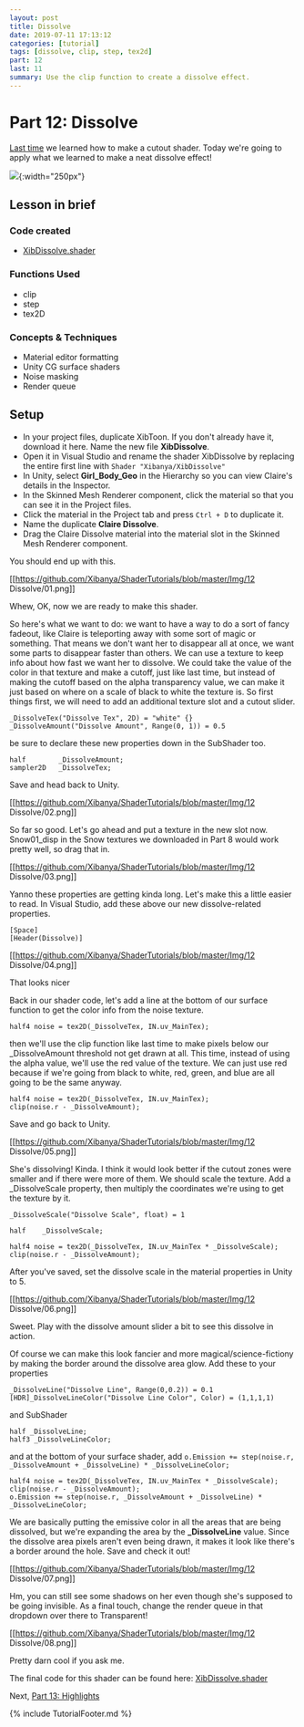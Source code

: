 ```yaml
---
layout: post
title: Dissolve
date: 2019-07-11 17:13:12
categories: [tutorial]
tags: [dissolve, clip, step, tex2d]
part: 12
last: 11
summary: Use the clip function to create a dissolve effect.
---
```


# Part 12: Dissolve

[Last time](https://www.patreon.com/posts/part-11-cutouts-28304378) we learned how to make a cutout shader. Today we're going to apply what we learned to make a neat dissolve effect!

![](https://raw.githubusercontent.com/Xibanya/ShaderTutorials/master/Img/12%20Dissolve/00.png){:width="250px"}

## Lesson in brief
### Code created
* [XibDissolve.shader](https://github.com/Xibanya/ShaderTutorials/blob/master/Assets/Shaders/Toon/XibDissolve.shader)

### Functions Used
* clip
* step
* tex2D

### Concepts & Techniques
* Material editor formatting
* Unity CG surface shaders
* Noise masking
* Render queue

## Setup
* In your project files, duplicate XibToon. If you don't already have it, download it here.
Name the new file **XibDissolve**. 
* Open it in Visual Studio and rename the shader XibDissolve by replacing the entire first line with `Shader "Xibanya/XibDissolve"`
* In Unity, select **Girl_Body_Geo** in the Hierarchy so you can view Claire's details in the Inspector. 
* In the Skinned Mesh Renderer component, click the material so that you can see it in the Project files. 
* Click the material in the Project tab and press `Ctrl + D` to duplicate it. 
* Name the duplicate **Claire Dissolve**. 
* Drag the Claire Dissolve material into the material slot in the Skinned Mesh Renderer component. 

You should end up with this.

[[https://github.com/Xibanya/ShaderTutorials/blob/master/Img/12 Dissolve/01.png]]
 
Whew, OK, now we are ready to make this shader.

So here's what we want to do: we want to have a way to do a sort of fancy fadeout, like Claire is teleporting away with some sort of magic or something. That means we don't want her to disappear all at once, we want some parts to disappear faster than others. We can use a texture to keep info about how fast we want her to dissolve. We could take the value of the color in that texture and make a cutoff, just like last time, but instead of making the cutoff based on the alpha transparency value, we can make it just based on where on a scale of black to white the texture is.
So first things first, we will need to add an additional texture slot and a cutout slider.

```
_DissolveTex("Dissolve Tex", 2D) = "white" {}
_DissolveAmount("Dissolve Amount", Range(0, 1)) = 0.5
```
 
be sure to declare these new properties down in the SubShader too.
```
half        _DissolveAmount;
sampler2D   _DissolveTex;
```
Save and head back to Unity.

[[https://github.com/Xibanya/ShaderTutorials/blob/master/Img/12 Dissolve/02.png]]
 
So far so good. Let's go ahead and put a texture in the new slot now. Snow01_disp in the Snow textures we downloaded in Part 8 would work pretty well, so drag that in.

[[https://github.com/Xibanya/ShaderTutorials/blob/master/Img/12 Dissolve/03.png]]
 
Yanno these properties are getting kinda long. Let's make this a little easier to read. In Visual Studio, add these above our new dissolve-related properties.

```
[Space]
[Header(Dissolve)]
```

[[https://github.com/Xibanya/ShaderTutorials/blob/master/Img/12 Dissolve/04.png]]

That looks nicer
 
Back in our shader code, let's add a line at the bottom of our surface function to get the color info from the noise texture.

```
half4 noise = tex2D(_DissolveTex, IN.uv_MainTex);
```

then we'll use the clip function like last time to make pixels below our _DissolveAmount threshold not get drawn at all. This time, instead of using the alpha value, we'll use the red value of the texture. We can just use red because if we're going from black to white, red, green, and blue are all going to be the same anyway.

```
half4 noise = tex2D(_DissolveTex, IN.uv_MainTex);
clip(noise.r - _DissolveAmount);
```
 
Save and go back to Unity.

[[https://github.com/Xibanya/ShaderTutorials/blob/master/Img/12 Dissolve/05.png]]
 
She's dissolving!  Kinda. I think it would look better if the cutout zones were smaller and if there were more of them. We should scale the texture. Add a _DissolveScale property, then multiply the coordinates we're using to get the texture by it.
 
```
_DissolveScale("Dissolve Scale", float) = 1
```

```
half    _DissolveScale;
```

```
half4 noise = tex2D(_DissolveTex, IN.uv_MainTex * _DissolveScale);
clip(noise.r - _DissolveAmount);
```

After you've saved, set the dissolve scale in the material properties in Unity to 5.

[[https://github.com/Xibanya/ShaderTutorials/blob/master/Img/12 Dissolve/06.png]]
 
Sweet. Play with the dissolve amount slider a bit to see this dissolve in action. 

Of course we can make this look fancier and more magical/science-fictiony by making the border around the dissolve area glow. Add these to your properties

```
_DissolveLine("Dissolve Line", Range(0,0.2)) = 0.1
[HDR]_DissolveLineColor("Dissolve Line Color", Color) = (1,1,1,1)
```

and SubShader

```
half _DissolveLine;
half3 _DissolveLineColor;
```

and at the bottom of your surface shader, add `o.Emission += step(noise.r, _DissolveAmount + _DissolveLine) * _DissolveLineColor;`

```
half4 noise = tex2D(_DissolveTex, IN.uv_MainTex * _DissolveScale);
clip(noise.r - _DissolveAmount);
o.Emission += step(noise.r, _DissolveAmount + _DissolveLine) * _DissolveLineColor;
```
 
We are basically putting the emissive color in all the areas that are being dissolved, but we're expanding the area by the  **_DissolveLine** value. Since the dissolve area pixels aren't even being drawn, it makes it look like there's a border around the hole. Save and check it out!

[[https://github.com/Xibanya/ShaderTutorials/blob/master/Img/12 Dissolve/07.png]]
 
Hm, you can still see some shadows on her even though she's supposed to be going invisible. As a final touch, change the render queue in that dropdown over there to Transparent!

[[https://github.com/Xibanya/ShaderTutorials/blob/master/Img/12 Dissolve/08.png]]
 
Pretty darn cool if you ask me.

The final code for this shader can be found here: [XibDissolve.shader](https://github.com/Xibanya/ShaderTutorials/blob/master/Assets/Shaders/Toon/XibDissolve.shader)

Next, [Part 13: Highlights](https://www.patreon.com/posts/28571898) 

{% include TutorialFooter.md %}
